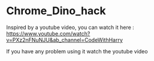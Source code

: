 # Chrome_Dino_hack

Inspired by a youtube video, you can watch it here : https://www.youtube.com/watch?v=PXz2nFNuNJU&ab_channel=CodeWithHarry

If you have any problem using it watch the youtube video
